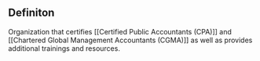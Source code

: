 ## Definiton
Organization that certifies [[Certified Public Accountants (CPA)]] and [[Chartered Global Management Accountants (CGMA)]] as well as provides additional trainings and resources. 

